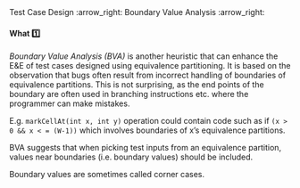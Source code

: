 <link rel="stylesheet" href="{{baseUrl}}/css/textbook.css">

<div class="website-content">

<div id="path">Test Case Design :arrow_right: Boundary Value Analysis :arrow_right:</div>

<div id="title">

#### What :one:

</div>

<div id="body">

_Boundary Value Analysis (BVA)_ is another heuristic that can enhance the E&E of test cases designed using equivalence partitioning. It is based on the observation that bugs often result from incorrect handling of boundaries of equivalence partitions. This is not surprising, as the end points of the boundary are often used in branching instructions etc. where the programmer can make mistakes.

E.g. `markCellAt(int x, int y)` operation could contain code such as if `(x > 0 && x < = (W-1))` which involves boundaries of x’s equivalence partitions.

BVA suggests that when picking test inputs from an equivalence partition, values near boundaries (i.e. boundary values) should be included.

Boundary values are sometimes called corner cases.

</div>

</div>
